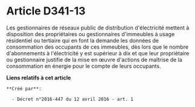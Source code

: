 # Article D341-13

Les gestionnaires de réseaux public de distribution d'électricité mettent à disposition des propriétaires ou gestionnaires
d'immeubles à usage résidentiel ou tertiaire qui en font la demande les données de consommation des occupants de ces
immeubles, dès lors que le nombre d'abonnements à l'électricité y est supérieur à dix et que leur propriétaire ou
gestionnaire justifie de la mise en œuvre d'actions de maîtrise de la consommation en énergie pour le compte de leurs
occupants.

**Liens relatifs à cet article**

	**Créé par**:

	  - Décret n°2016-447 du 12 avril 2016 - art. 1
